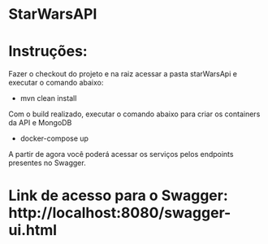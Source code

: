 # StarWarsAPI

# Instruções:

Fazer o checkout do projeto e na raiz acessar a pasta starWarsApi e executar o comando abaixo:

- mvn clean install

Com o build realizado, executar o comando abaixo para criar os containers da API e MongoDB

- docker-compose up

A partir de agora você poderá acessar os serviços pelos endpoints presentes no Swagger.

# Link de acesso para o Swagger: http://localhost:8080/swagger-ui.html
